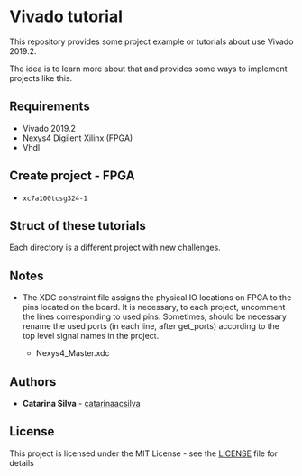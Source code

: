 # Vivado tutorial 

This repository provides some project example or tutorials about use Vivado 2019.2.

The idea is to learn more about that and provides some ways to implement projects like this.



## Requirements

- Vivado 2019.2
- Nexys4 Digilent Xilinx (FPGA)
- Vhdl

## Create project - FPGA

- `xc7a100tcsg324-1`

## Struct of these tutorials

Each directory is a different project with new challenges.

## Notes

- The XDC constraint file assigns the physical IO locations on FPGA to the pins located on the board. It is necessary, to each project, uncomment the lines corresponding to used pins. Sometimes, should be necessary rename the used ports (in each line, after get_ports) according to the top level signal names in the project.

    - Nexys4_Master.xdc

## Authors

* **Catarina Silva** - [catarinaacsilva](https://github.com/catarinaacsilva)

## License

This project is licensed under the MIT License - see the [LICENSE](LICENSE) file for details